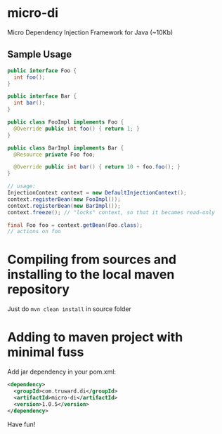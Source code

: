 micro-di
========

Micro Dependency Injection Framework for Java (~10Kb)

## Sample Usage

```java
public interface Foo {
  int foo();
}

public interface Bar {
  int bar();
}

public class FooImpl implements Foo {
  @Override public int foo() { return 1; }
}

public class BarImpl implements Bar {
  @Resource private Foo foo;

  @Override public int bar() { return 10 + foo.foo(); }
}

// usage:
InjectionContext context = new DefaultInjectionContext();
context.registerBean(new FooImpl());
context.registerBean(new BarImpl());
context.freeze(); // "locks" context, so that it becames read-only

final Foo foo = context.getBean(Foo.class);
// actions on foo
```

# Compiling from sources and installing to the local maven repository

Just do ``mvn clean install`` in source folder

# Adding to maven project with minimal fuss


Add jar dependency in your pom.xml:

```xml
<dependency>
  <groupId>com.truward.di</groupId>
  <artifactId>micro-di</artifactId>
  <version>1.0.5</version>
</dependency>
```

Have fun!

